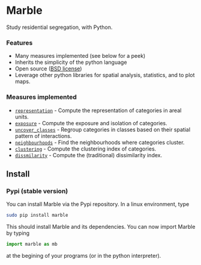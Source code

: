 # Marble

Study residential segregation, with Python.

<div id="check"></div>

### Features

* Many measures implemented (see below for a peek)
* Inherits the simplicity of the python language
* Open source ([BSD license](about/license.md))
* Leverage other python libraries for spatial analysis, statistics, and to plot
  maps.


### Measures implemented

* [`representation`](reference/representation.md) - Compute the representation of categories in areal units.
* [`exposure`](reference/interaction.md) - Compute the exposure and isolation of categories.
* [`uncover_classes`](reference/classes.md) - Regroup categories in classes based on their spatial
  pattern of interactions.
* [`neighbourhoods`](reference/neighbourhoods.md) - Find the neighbourhoods where categories cluster.
* [`clustering`](reference/neighbourhoods.md) -  Compute the clustering index of categories.
* [`dissmilarity`](reference/evenness.md) - Compute the (traditional) dissimilarity index.


## Install

### Pypi (stable version)

You can install Marble via the Pypi repository. In a linux environment, type

```bash
sudo pip install marble
```

This should install Marble and its dependencies. You can now import Marble by
typing

```python
import marble as mb
```

at the begining of your programs (or in the python interpreter).
